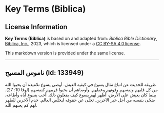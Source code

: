 # Key Terms (Biblica)

## License Information

**Key Terms (Biblica)** is based on and adapted from: _Biblica Bible Dictionary_, [Biblica, Inc.](https://www.biblica.com/), 2023, which is licensed under a [CC BY-SA 4.0 license](https://creativecommons.org/licenses/by-sa/4.0/legalcode.en).

This markdown version is provided under the same license.



--------------------------------

## ناموس المسيح (id: 133949)

طريقة للحديث عن اتباع مثال يسوع في كيفية العيش. أوصى يسوع تلاميذه أن يحبوا الله من كل قلبهم ونفسهم وقوتهم وعقلهم. وأوصاهم أن يحبوا قريبهم كنفسهم (لوقا 10: 27\). بينما كان يعيش على الأرض، أظهر لهم يسوع كيف يفعلون ذلك. أحب يسوع أباه وأطاعه. ضحّى بنفسه من أجل خير الآخرين. تخلّى عن حقوقه ليخلّص العالم. خدم الآخرين ليُظهر لهم كم يحبهم الله.


